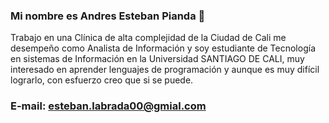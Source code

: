 ### Mi nombre es Andres Esteban Pianda 👋


Trabajo en una Clínica de alta complejidad de la Ciudad de Cali me desempeño como Analista de Información y soy estudiante de Tecnología en sistemas de Información en la Universidad SANTIAGO DE CALI, muy interesado en aprender lenguajes de programación y aunque es muy difícil lograrlo, con esfuerzo creo que si se puede.

### E-mail: esteban.labrada00@gmial.com 

<!--
**andrespianda/AndresPianda** is a ✨ _special_ ✨ repository because its `README.md` (this file) appears on your GitHub profile.

Here are some ideas to get you started:

- 🔭 I’m currently working on ...
- 🌱 I’m currently learning ...
- 👯 I’m looking to collaborate on ...
- 🤔 I’m looking for help with ...
- 💬 Ask me about ...
- 📫 How to reach me: ...
- 😄 Pronouns: ...
- ⚡ Fun fact: ...
-->
